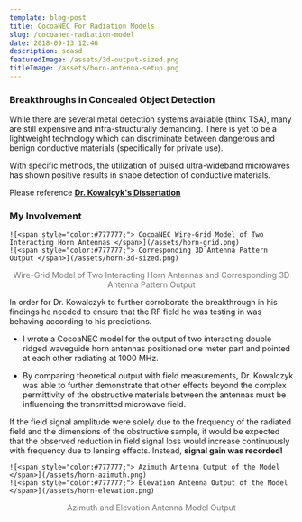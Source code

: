 ```yaml
---
template: blog-post
title: CocoaNEC For Radiation Models
slug: /cocoanec-radiation-model
date: 2018-09-13 12:46
description: sdasd
featuredImage: /assets/3d-output-sized.png
titleImage: /assets/horn-antenna-setup.png
---
```


### Breakthroughs in Concealed Object Detection

While there are several metal detection systems available (think TSA), many are still expensive and infra-structurally demanding. There is yet to be a lightweight technology which can discriminate between dangerous and benign conductive materials (specifically for private use). 

With specific methods, the utilization of pulsed ultra-wideband microwaves has shown positive results in shape detection of conductive materials.

 Please reference **[<ins>Dr. Kowalcyk's Dissertation</ins>](https://scholarworks.uvm.edu/cgi/viewcontent.cgi?article=2172&context=graddis)**


### My Involvement

```grid|2|
![<span style="color:#777777;"> CocoaNEC Wire-Grid Model of Two Interacting Horn Antennas </span>](/assets/horn-grid.png)
![<span style="color:#777777;"> Corresponding 3D Antenna Pattern Output </span>](/assets/horn-3d-sized.png)
```
<center><span style="color:#777777;"> Wire-Grid Model of Two Interacting Horn Antennas and Corresponding 3D Antenna Pattern Output </span></center>

In order for Dr. Kowalczyk to further corroborate the breakthrough in his findings he needed to ensure that the RF field he was testing in was behaving according to his predictions. 

 - I wrote a CocoaNEC model for the output of two interacting double ridged waveguide horn antennas positioned one meter part and pointed at each other radiating at 1000 MHz. 

 - By comparing theoretical output with field measurements, Dr. Kowalczyk was able to further demonstrate that other effects beyond the complex permittivity of the obstructive materials between the antennas must be influencing the transmitted microwave field. 
 
 If the field signal amplitude were solely due to the frequency of the radiated field and the dimensions of the obstructive sample, it would be expected that the observed reduction in field signal loss would increase continuously with frequency due to lensing effects. Instead, **signal gain was recorded!**

```grid|2|
![<span style="color:#777777;"> Azimuth Antenna Output of the Model </span>](/assets/horn-azimuth.png)
![<span style="color:#777777;"> Elevation Antenna Output of the Model </span>](/assets/horn-elevation.png)
```
<center><span style="color:#777777;"> Azimuth and Elevation Antenna Model Output </span></center>
